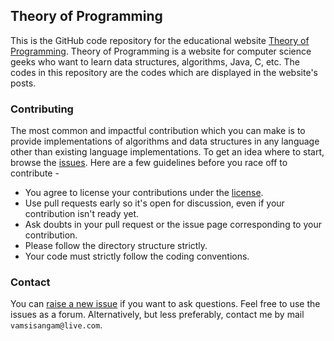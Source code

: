 Theory of Programming
----
This is the GitHub code repository for the educational website [Theory of Programming](http://theoryofprogramming.com/). Theory of Programming is a website for computer science geeks who want to learn data structures, algorithms, Java, C, etc. The codes in this repository are the codes which are displayed in the website's posts.
### Contributing
The most common and impactful contribution which you can make is to provide implementations of algorithms and data structures in any language other than existing language implementations. To get an idea where to start, browse the [issues](https://github.com/VamsiSangam/theoryofprogramming/issues). Here are a few guidelines before you race off to contribute -
* You agree to license your contributions under the
  [license](https://github.com/VamsiSangam/theoryofprogramming/blob/master/LICENSE).
* Use pull requests early so it's open for discussion, even if your
  contribution isn't ready yet.
* Ask doubts in your pull request or the issue page corresponding to your contribution.
* Please follow the directory structure strictly.
* Your code must strictly follow the coding conventions.
### Contact
You can [raise a new issue](https://github.com/VamsiSangam/theoryofprogramming/issues/new) if you want to ask questions. Feel free to use the issues as a forum. Alternatively, but less preferably, contact me by mail ```vamsisangam@live.com```.
